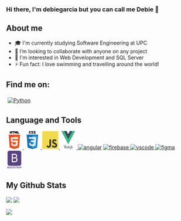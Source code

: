 ### Hi there, I'm debiegarcia but you can call me Debie 👋

## About me

- 🎓 I'm currently studying Software Engineering at UPC
- 👯 I’m looking to collaborate with anyone on any project
- 📄 I'm interested in Web Development and SQL Server
- ⚡ Fun fact: I love swimming and travelling around the world!

## Find me on:

<p align="left">
 <a href="mailto:debiegarcia1@gmail.com"> <img src="https://img.icons8.com/color/48/000000/gmail-new.png" alt="Python" height="40" style="vertical-align:top; margin:4px"/>
 </a>
<br/>

## Language and Tools
   
<p align="left">  
    <td><a href="https://www.w3.org/html/" target="_blank" rel="noreferrer"> <img src="https://raw.githubusercontent.com/devicons/devicon/master/icons/html5/html5-original-wordmark.svg" alt="html5" width="45" height="50"/> </a></td>
    <td><a href="https://www.w3schools.com/css/" target="_blank" rel="noreferrer"> <img src="https://raw.githubusercontent.com/devicons/devicon/master/icons/css3/css3-original-wordmark.svg" alt="css3" width="45" height="50"/> </a></td>
    <td><a href="https://developer.mozilla.org/en-US/docs/Web/JavaScript" target="_blank" rel="noreferrer"> <img src="https://raw.githubusercontent.com/devicons/devicon/master/icons/javascript/javascript-original.svg" alt="javascript" width="45" height="50"/> </a></td>
    <td><a href="https://vuejs.org/" target="_blank" rel="noreferrer"> <img src="https://raw.githubusercontent.com/devicons/devicon/master/icons/vuejs/vuejs-original-wordmark.svg" alt="vuejs" width="45" height="50" /> </a></td>
    <td><a href="https://angular.io" target="_blank"><img src="https://seeklogo.com/images/A/angular-logo-B76B1CDE98-seeklogo.com.png" alt="angular" width="45" height="50" /></a></td>
  </tr>
  <tr>
    <td><a href="https://firebase.google.com/" target="_blank" rel="noreferrer"> <img src="https://www.vectorlogo.zone/logos/firebase/firebase-icon.svg" alt="firebase" width="45" height="50" /> </a></td>
    <td><a href="https://code.visualstudio.com/" target="_blank" rel="noreferrer"> <img src="https://cdn.jsdelivr.net/gh/devicons/devicon/icons/vscode/vscode-original.svg" alt="vscode" width="45" height="50" /> </a></td>
    <td><a href="https://www.figma.com/" target="_blank" rel="noreferrer"> <img src="https://www.vectorlogo.zone/logos/figma/figma-icon.svg" alt="figma" width="45" height="50" /> </a></td>
    <td><a href="https://getbootstrap.com" target="_blank" rel="noreferrer"> <img src="https://raw.githubusercontent.com/devicons/devicon/master/icons/bootstrap/bootstrap-plain-wordmark.svg" alt="bootstrap" width="45" height="50" /> </a> </td>
  


## My Github Stats
<img  align="center" src="https://github-readme-stats.vercel.app/api?username=debiegarcia&count_private=true&show_icons=true&theme=tokyonight"/>  <img align="center" src="https://github-readme-stats.vercel.app/api/top-langs/?username=debiegarcia&hide=php&theme=tokyonight"/>
<br/>

<img align="center" src="https://github-readme-streak-stats.herokuapp.com/?user=debiegarcia&theme=tokyonight"/>

